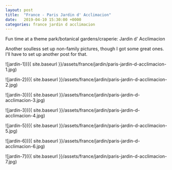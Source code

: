 ```yaml
---
layout: post
title:  "France - Paris Jardin d' Acclimacion"
date:   2019-04-10 15:30:00 +0000
categories: france jardin d acclimacion
---
```


Fun time at a theme park/botanical gardens/craperie: Jardin d' Acclimacion

Another soulless set up non-family pictures, though I got some great ones. I'll
have to set up another post for that.

![jardin-1]({{ site.baseurl }}/assets/france/jardin/paris-jardin-d-acclimacion-1.jpg)

![jardin-2]({{ site.baseurl }}/assets/france/jardin/paris-jardin-d-acclimacion-2.jpg)

![jardin-3]({{ site.baseurl }}/assets/france/jardin/paris-jardin-d-acclimacion-3.jpg)

![jardin-3]({{ site.baseurl }}/assets/france/jardin/paris-jardin-d-acclimacion-4.jpg)

![jardin-5]({{ site.baseurl }}/assets/france/jardin/paris-jardin-d-acclimacion-5.jpg)

![jardin-6]({{ site.baseurl }}/assets/france/jardin/paris-jardin-d-acclimacion-6.jpg)

![jardin-7]({{ site.baseurl }}/assets/france/jardin/paris-jardin-d-acclimacion-7.jpg)
